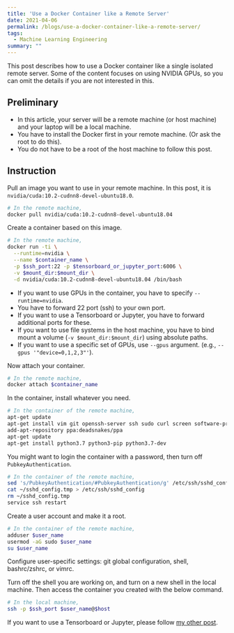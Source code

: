 ```yaml
---
title: 'Use a Docker Container like a Remote Server'
date: 2021-04-06
permalink: /blogs/use-a-docker-container-like-a-remote-server/
tags:
  - Machine Learning Engineering
summary: ""
---
```


This post describes how to use a Docker container like a single isolated remote server.
Some of the content focuses on using NVIDIA GPUs, so you can omit the details if you are not interested in this.

## Preliminary

- In this article, your server will be a remote machine (or host machine) and your laptop will be a local machine.
- You have to install the Docker first in your remote machine. (Or ask the root to do this).
- You do not have to be a root of the host machine to follow this post.

## Instruction

Pull an image you want to use in your remote machine.
In this post, it is `nvidia/cuda:10.2-cudnn8-devel-ubuntu18.0`.

```bash
# In the remote machine,
docker pull nvidia/cuda:10.2-cudnn8-devel-ubuntu18.04
```

Create a container based on this image.
```bash
# In the remote machine,
docker run -ti \
  --runtime=nvidia \
  --name $container_name \
  -p $ssh_port:22 -p $tensorboard_or_jupyter_port:6006 \
  -v $mount_dir:$mount_dir \
  -d nvidia/cuda:10.2-cudnn8-devel-ubuntu18.04 /bin/bash
```
- If you want to use GPUs in the container, you have to specify `--runtime=nvidia`.
- You have to forward 22 port (ssh) to your own port.
- If you want to use a Tensorboard or Jupyter, you have to forward additional ports for these.
- If you want to use file systems in the host machine, you have to bind mount a volume (`-v $mount_dir:$mount_dir`) using absolute paths.
- If you want to use a specific set of GPUs, use `--gpus` argument. (e.g., `--gpus '"device=0,1,2,3"'`).

Now attach your container.
```bash
# In the remote machine,
docker attach $container_name
```

In the container, install whatever you need.
```bash
# In the container of the remote machine,
apt-get update
apt-get install vim git openssh-server ssh sudo curl screen software-properties-common
add-apt-repository ppa:deadsnakes/ppa
apt-get update
apt-get install python3.7 python3-pip python3.7-dev
```

You might want to login the container with a password, then turn off `PubkeyAuthentication`.
```bash
# In the container of the remote machine,
sed 's/PubkeyAuthentication/#PubkeyAuthentication/g' /etc/ssh/sshd_config > ~/sshd_config.tmp
cat ~/sshd_config.tmp > /etc/ssh/sshd_config
rm ~/sshd_config.tmp
service ssh restart
```

Create a user account and make it a root.
```bash
# In the container of the remote machine,
adduser $user_name
usermod -aG sudo $user_name
su $user_name
```

Configure user-specific settings: git global configuration, shell, bashrc/zshrc, or vimrc.

Turn off the shell you are working on, and turn on a new shell in the local machine.
Then access the container you created with the below command.
```bash
# In the local machine,
ssh -p $ssh_port $user_name@$host
``` 

If you want to use a Tensorboard or Jupyter, please follow [my other post](/blogs/tensorboard-in-a-docker-container/).
